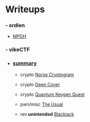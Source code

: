 # Writeups

### - srdlen
- [MPDH](./writeups/MPDH/MPDH.md)
### - vikeCTF
- ### [summary](./writeups/vikeCTF/vikeCtf.md)
  - crypto [Norse Cryptogram](./writeups/vikeCTF/norse_cryptogram.md)
  - crypto [Deep Cover](./writeups/vikeCTF/Deep_Cover.md)  
  - crypto [Quantum Keygen Quest](./writeups/vikeCTF/Quantum_keygen.md)

  - pwn/misc [The Usual](./writeups/vikeCTF/the_usual.md)
  - rev **unintended** [Blackjack](./writeups/vikeCTF/blackjack.md)

  

